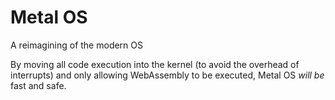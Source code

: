 # Metal OS
A reimagining of the modern OS

By moving all code execution into the kernel (to avoid the overhead of interrupts) and only allowing WebAssembly to be executed, Metal OS *will be* fast and safe.
